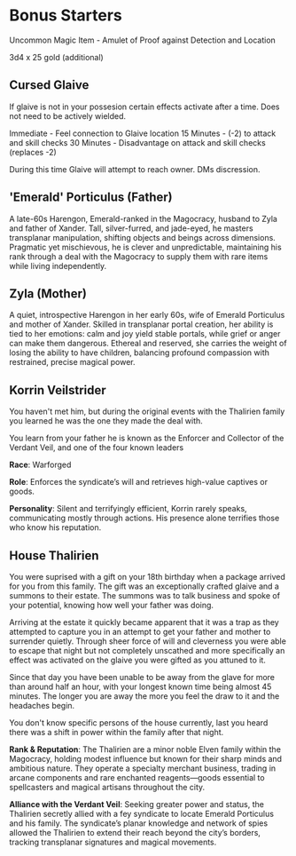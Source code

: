 # Bonus Starters

Uncommon Magic Item - Amulet of Proof against Detection and Location

3d4 x 25 gold (additional)

## Cursed Glaive

If glaive is not in your possesion certain effects activate after a time.  Does not need to be actively wielded.

Immediate - Feel connection to Glaive location
15 Minutes - (-2) to attack and skill checks
30 Minutes - Disadvantage on attack and skill checks (replaces -2)

During this time Glaive will attempt to reach owner. DMs discression.

## 'Emerald' Porticulus (Father)

A late-60s Harengon, Emerald-ranked in the Magocracy, husband to Zyla and father of Xander. Tall, silver-furred, and jade-eyed, he masters transplanar manipulation, shifting objects and beings across dimensions. Pragmatic yet mischievous, he is clever and unpredictable, maintaining his rank through a deal with the Magocracy to supply them with rare items while living independently.

## Zyla (Mother)

A quiet, introspective Harengon in her early 60s, wife of Emerald Porticulus and mother of Xander. Skilled in transplanar portal creation, her ability is tied to her emotions: calm and joy yield stable portals, while grief or anger can make them dangerous. Ethereal and reserved, she carries the weight of losing the ability to have children, balancing profound compassion with restrained, precise magical power.

## Korrin Veilstrider

You haven't met him, but during the original events with the Thalirien family you learned he was the one they made the deal with.

You learn from your father he is known as the  Enforcer and Collector of the Verdant Veil, and one of the four known leaders

**Race**: Warforged

**Role**: Enforces the syndicate’s will and retrieves high-value captives or goods.

**Personality**: Silent and terrifyingly efficient, Korrin rarely speaks, communicating mostly through actions. His presence alone terrifies those who know his reputation.

## House Thalirien

You were suprised with a gift on your 18th birthday when a package arrived for you from this family.  The gift was an exceptionally crafted glaive and a summons to their estate.  The summons was to talk business and spoke of your potential, knowing how well your father was doing.

Arriving at the estate it quickly became apparent that it was a trap as they attempted to capture you in an attempt to get your father and mother to surrender quietly.  Through sheer force of will and cleverness you were able to escape that night but not completely unscathed and more specifically an effect was activated on the glaive you were gifted as you attuned to it.

Since that day you have been unable to be away from the glave for more than around half an hour, with your longest known time being almost 45 minutes.  The longer you are away the more you feel the draw to it and the headaches begin.

You don't know specific persons of the house currently, last you heard there was a shift in power within the family after that night.

**Rank & Reputation**: The Thalirien are a minor noble Elven family within the Magocracy, holding modest influence but known for their sharp minds and ambitious nature. They operate a specialty merchant business, trading in arcane components and rare enchanted reagents—goods essential to spellcasters and magical artisans throughout the city.

**Alliance with the Verdant Veil**: Seeking greater power and status, the Thalirien secretly allied with a fey syndicate to locate Emerald Porticulus and his family. The syndicate’s planar knowledge and network of spies allowed the Thalirien to extend their reach beyond the city’s borders, tracking transplanar signatures and magical movements.